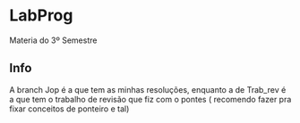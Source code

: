 # LabProg
 
Materia do 3º Semestre

## Info
A branch Jop é a que tem as minhas resoluções, enquanto a de Trab_rev é a que tem o trabalho de revisão que fiz com o pontes ( recomendo fazer pra fixar conceitos de ponteiro e tal)
